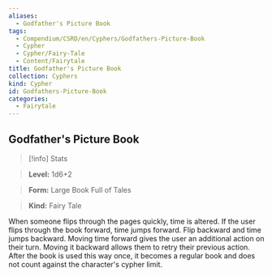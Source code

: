 ```yaml
---
aliases:
  - Godfather's Picture Book
tags:
  - Compendium/CSRD/en/Cyphers/Godfathers-Picture-Book
  - Cypher
  - Cypher/Fairy-Tale
  - Content/Fairytale
title: Godfather's Picture Book
collection: Cyphers
kind: Cypher
id: Godfathers-Picture-Book
categories:
  - Fairytale
---
```

## Godfather's Picture Book    
>[!info] Stats    
> **Level:** 1d6+2    
> **Form:** Large Book Full of Tales    
> **Kind:** Fairy Tale  
    
When someone flips through the pages quickly, time is altered. If the user flips through the book forward, time jumps forward. Flip backward and time jumps backward. Moving time forward gives the user an additional action on their turn. Moving it backward allows them to retry their previous action. After the book is used this way once, it becomes a regular book and does not count against the character's cypher limit.

